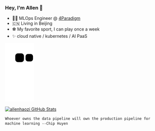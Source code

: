 ### Hey, I'm Allen 👋


- :technologist:  MLOps Engineer @ [4Paradigm](https://www.4paradigm.com)
- :cn:  Living in Beijing
- :soccer:  My favorite sport, I can play once a week
- :sparkles:  cloud native / kubernetes / AI PaaS


![github contribution grid snake animation](https://raw.githubusercontent.com/allenhaozi/allenhaozi/output/github-contribution-grid-snake.svg)


[![allenhaozi GitHub Stats](https://github-readme-stats.vercel.app/api?username=allenhaozi&show_icons=true&theme=tokyonight)](https://github.com/allenhaozi)

```
Whoever owns the data pipeline will own the production pipeline for machine learning --Chip Huyen
```
